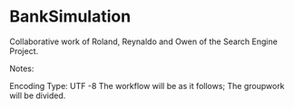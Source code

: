 # BankSimulation

Collaborative work of Roland, Reynaldo and Owen of the Search Engine Project.

Notes:

Encoding Type: UTF -8 The workflow will be as it follows; The groupwork will be divided. 
